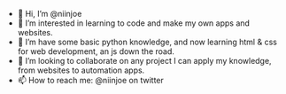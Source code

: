 - 👋 Hi, I’m @niinjoe
- 👀 I’m interested in learning to code and make my own apps and websites.
- 🌱 I’m have some basic python knowledge, and now learning html & css for web development, an js down the road.
- 💞️ I’m looking to collaborate on any project I can apply my knowledge, from websites to automation apps.
- 📫 How to reach me: @niinjoe on twitter

<!---
niinjoe/niinjoe is a ✨ special ✨ repository because its `README.md` (this file) appears on your GitHub profile.
You can click the Preview link to take a look at your changes.
--->
